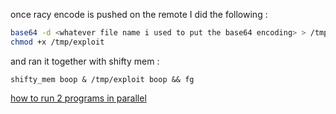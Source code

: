 once racy encode is pushed on the remote I did the following :
```bash
base64 -d <whatever file name i used to put the base64 encoding> > /tmp/exploit
chmod +x /tmp/exploit
```
and ran it together with shifty mem :
```
shifty_mem boop & /tmp/exploit boop && fg 
```
[how to run 2 programs in parallel](https://stackoverflow.com/questions/3004811/how-do-you-run-multiple-programs-in-parallel-from-a-bash-script)

